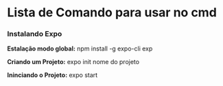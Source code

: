 # Lista de Comando para usar no cmd


### Instalando Expo


**Estalação modo global:** npm install -g expo-cli exp 



**Criando um Projeto:** expo init nome do projeto



**Ininciando o Projeto:** expo start

